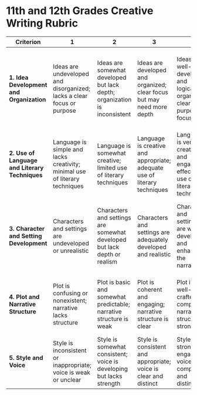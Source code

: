# 11th and 12th Grades Creative Writing Rubric

| Criterion                                      | 1                                                                           | 2                                                                         | 3                                                                         | 4                                                                            | 5                                                                                                          |
|------------------------------------------------|-----------------------------------------------------------------------------|---------------------------------------------------------------------------|---------------------------------------------------------------------------|------------------------------------------------------------------------------|------------------------------------------------------------------------------------------------------------|
| **1. Idea Development and Organization**       | Ideas are undeveloped and disorganized; lacks a clear focus or purpose      | Ideas are somewhat developed but lack depth; organization is inconsistent | Ideas are developed and organized; clear focus but may need more depth    | Ideas are well-developed and logically organized; clear and purposeful focus | Ideas are exceptionally well-developed and logically organized; focus is clear, purposeful, and insightful |
| **2. Use of Language and Literary Techniques** | Language is simple and lacks creativity; minimal use of literary techniques | Language is somewhat creative; limited use of literary techniques         | Language is creative and appropriate; adequate use of literary techniques | Language is very creative and engaging; effective use of literary techniques | Language is exceptionally creative and engaging; masterful use of literary techniques                      |
| **3. Character and Setting Development**       | Characters and settings are undeveloped or unrealistic                      | Characters and settings are somewhat developed but lack depth or realism  | Characters and settings are adequately developed and realistic            | Characters and settings are well-developed and enhance the narrative         | Characters and settings are exceptionally well-developed and add depth and realism to the narrative        |
| **4. Plot and Narrative Structure**            | Plot is confusing or nonexistent; narrative lacks structure                 | Plot is basic and somewhat predictable; narrative structure is weak       | Plot is coherent and engaging; narrative structure is clear               | Plot is well-crafted and compelling; narrative structure is strong           | Plot is exceptionally well-crafted and captivating; narrative structure is masterful                       |
| **5. Style and Voice**                         | Style is inconsistent or inappropriate; voice is weak or unclear            | Style is somewhat consistent; voice is developing but lacks strength      | Style is consistent and appropriate; voice is clear and distinct          | Style is strong and engaging; voice is compelling and distinct               | Style is exceptionally strong and engaging; voice is unique and powerful                                   |
